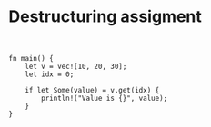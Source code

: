 
# Destructuring assigment

&nbsp;

```rust,editable
fn main() {
    let v = vec![10, 20, 30];    
    let idx = 0;
    
    if let Some(value) = v.get(idx) {
        println!("Value is {}", value);
    }
}
```

